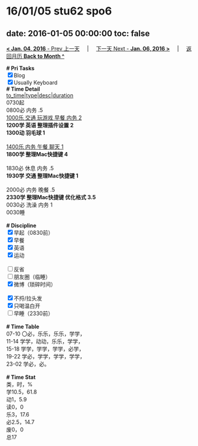 # 16/01/05 stu62 spo6

date: 2016-01-05 00:00:00
toc: false
---
[**< Jan. 04, 2016** - Prev 上一天](/lifelogs/2016/01/d04.md) &nbsp; &nbsp; | &nbsp; &nbsp; [下一天 Next - **Jan. 06, 2016 >**](/lifelogs/2016/01/d06.md) &nbsp; &nbsp; |  &nbsp; &nbsp; [返回月历 **Back to Month ^**](/lifelogs/2016/01/index.md)
<br/><div><b># Pri Tasks</b></div><div><input checked="true" type="checkbox"/>Blog</div><div><input checked="true" type="checkbox"/>Usually Keyboard</div><div><b># Time Detail</b></div><div><u>to_time|type|desc|duration</u></div><div>0730起</div><div>0800必 内务 .5</div><div><u>1000乐 交通 玩游戏 早餐 内务 2</u></div><div><b>1200学 英语 整理插件设置 2</b></div><div><b>1300动 羽毛球 1</b></div><div><br/></div><div><u>1400乐 内务 午餐 聊天 1</u></div><div><b>1800学 整理Mac快捷键 4</b></div><div><br/></div><div>1830必 休息 内务 .5</div><div><b>1930学 交通 整理Mac快捷键 1</b></div><div><br/></div><div>2000必 内务 晚餐 .5</div><div><b>2330学 整理Mac快捷键 优化格式 3.5</b></div><div>0030必 洗澡 内务 1</div><div>0030睡</div><div><br/></div><div><b># Discipline</b></div><div><input checked="true" type="checkbox"/>早起（0830前）</div><div><input checked="true" type="checkbox"/>早餐</div><div><input checked="true" type="checkbox"/>英语</div><div><input checked="true" type="checkbox"/>运动</div><div><br/></div><div><input type="checkbox"/>反省</div><div><input type="checkbox"/>朋友圈（临睡）</div><div><input checked="true" type="checkbox"/>微博（琐碎时间）</div><div><br/></div><div><input checked="true" type="checkbox"/>不捋/拉头发</div><div><input checked="true" type="checkbox"/>只喝温白开</div><div><input type="checkbox"/>早睡（2330前）</div><div><br/></div><div><b># Time Table</b></div><div>07-10 〇必，乐乐，乐乐，学学，</div><div>11-14 学学，动动，乐乐，学学，</div><div>15-18 学学，学学，学学，必学，</div><div>19-22 学必，学学，学学，学学，</div><div>23-02 学必，必。</div><div><br/></div><div><b># Time Stat</b></div><div>类，时，%</div><div>学10.5，61.8</div><div>动1，5.9</div><div>读0，0</div><div>乐3，17.6</div><div>必2.5，14.7</div><div>废0，0</div><div>总17</div>
